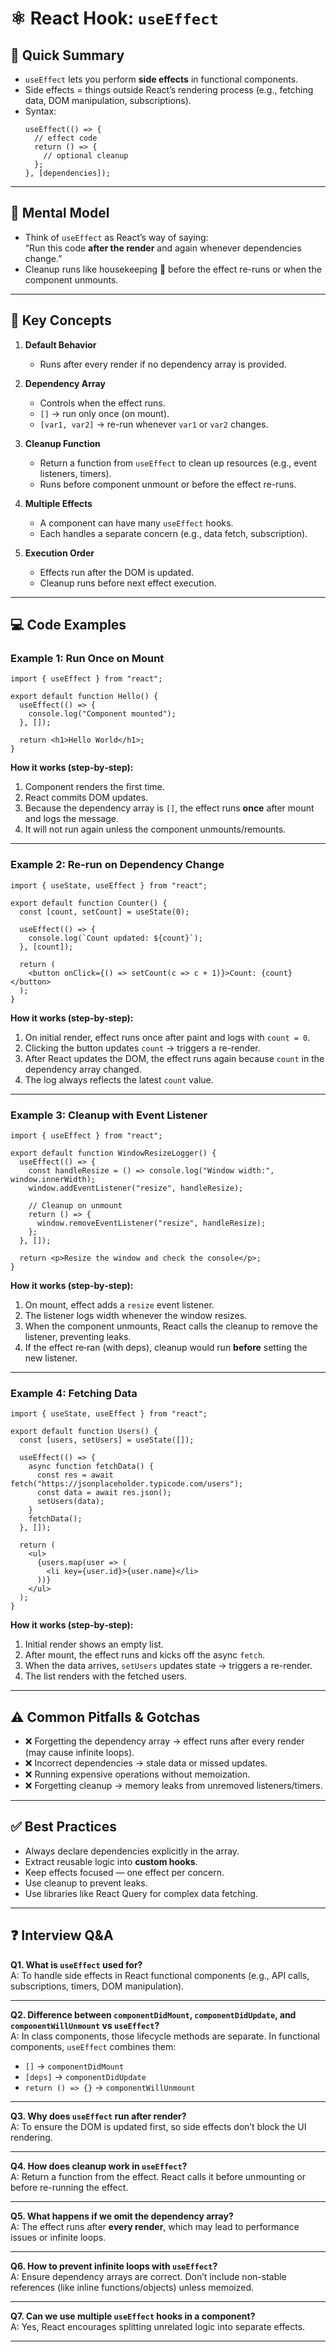 # ⚛️ React Hook: `useEffect`

## 📖 Quick Summary
- `useEffect` lets you perform **side effects** in functional components.  
- Side effects = things outside React’s rendering process (e.g., fetching data, DOM manipulation, subscriptions).  
- Syntax:  
  ```tsx
  useEffect(() => {
    // effect code
    return () => {
      // optional cleanup
    };
  }, [dependencies]);
  ```

---

## 🧠 Mental Model
- Think of `useEffect` as React’s way of saying:  
  “Run this code **after the render** and again whenever dependencies change.”  
- Cleanup runs like housekeeping 🧹 before the effect re-runs or when the component unmounts.

---

## 🔑 Key Concepts
1. **Default Behavior**
   - Runs after every render if no dependency array is provided.

2. **Dependency Array**
   - Controls when the effect runs.  
   - `[]` → run only once (on mount).  
   - `[var1, var2]` → re-run whenever `var1` or `var2` changes.

3. **Cleanup Function**
   - Return a function from `useEffect` to clean up resources (e.g., event listeners, timers).  
   - Runs before component unmount or before the effect re-runs.

4. **Multiple Effects**
   - A component can have many `useEffect` hooks.  
   - Each handles a separate concern (e.g., data fetch, subscription).

5. **Execution Order**
   - Effects run after the DOM is updated.  
   - Cleanup runs before next effect execution.

---

## 💻 Code Examples

### Example 1: Run Once on Mount
```tsx
import { useEffect } from "react";

export default function Hello() {
  useEffect(() => {
    console.log("Component mounted");
  }, []);

  return <h1>Hello World</h1>;
}
```
**How it works (step‑by‑step):**
1) Component renders the first time.  
2) React commits DOM updates.  
3) Because the dependency array is `[]`, the effect runs **once** after mount and logs the message.  
4) It will not run again unless the component unmounts/remounts.

---

### Example 2: Re-run on Dependency Change
```tsx
import { useState, useEffect } from "react";

export default function Counter() {
  const [count, setCount] = useState(0);

  useEffect(() => {
    console.log(`Count updated: ${count}`);
  }, [count]);

  return (
    <button onClick={() => setCount(c => c + 1)}>Count: {count}</button>
  );
}
```
**How it works (step‑by‑step):**
1) On initial render, effect runs once after paint and logs with `count = 0`.  
2) Clicking the button updates `count` → triggers a re-render.  
3) After React updates the DOM, the effect runs again because `count` in the dependency array changed.  
4) The log always reflects the latest `count` value.

---

### Example 3: Cleanup with Event Listener
```tsx
import { useEffect } from "react";

export default function WindowResizeLogger() {
  useEffect(() => {
    const handleResize = () => console.log("Window width:", window.innerWidth);
    window.addEventListener("resize", handleResize);

    // Cleanup on unmount
    return () => {
      window.removeEventListener("resize", handleResize);
    };
  }, []);

  return <p>Resize the window and check the console</p>;
}
```
**How it works (step‑by‑step):**
1) On mount, effect adds a `resize` event listener.  
2) The listener logs width whenever the window resizes.  
3) When the component unmounts, React calls the cleanup to remove the listener, preventing leaks.  
4) If the effect re‑ran (with deps), cleanup would run **before** setting the new listener.

---

### Example 4: Fetching Data
```tsx
import { useState, useEffect } from "react";

export default function Users() {
  const [users, setUsers] = useState([]);

  useEffect(() => {
    async function fetchData() {
      const res = await fetch("https://jsonplaceholder.typicode.com/users");
      const data = await res.json();
      setUsers(data);
    }
    fetchData();
  }, []);

  return (
    <ul>
      {users.map(user => (
        <li key={user.id}>{user.name}</li>
      ))}
    </ul>
  );
}
```
**How it works (step‑by‑step):**
1) Initial render shows an empty list.  
2) After mount, the effect runs and kicks off the async `fetch`.  
3) When the data arrives, `setUsers` updates state → triggers a re-render.  
4) The list renders with the fetched users.

---

## ⚠️ Common Pitfalls & Gotchas
- ❌ Forgetting the dependency array → effect runs after every render (may cause infinite loops).  
- ❌ Incorrect dependencies → stale data or missed updates.  
- ❌ Running expensive operations without memoization.  
- ❌ Forgetting cleanup → memory leaks from unremoved listeners/timers.  

---

## ✅ Best Practices
- Always declare dependencies explicitly in the array.  
- Extract reusable logic into **custom hooks**.  
- Keep effects focused — one effect per concern.  
- Use cleanup to prevent leaks.  
- Use libraries like React Query for complex data fetching.  

---

## ❓ Interview Q&A

**Q1. What is `useEffect` used for?**  
A: To handle side effects in React functional components (e.g., API calls, subscriptions, timers, DOM manipulation).  

---

**Q2. Difference between `componentDidMount`, `componentDidUpdate`, and `componentWillUnmount` vs `useEffect`?**  
A: In class components, those lifecycle methods are separate. In functional components, `useEffect` combines them:  
- `[]` → `componentDidMount`  
- `[deps]` → `componentDidUpdate`  
- `return () => {}` → `componentWillUnmount`  

---

**Q3. Why does `useEffect` run after render?**  
A: To ensure the DOM is updated first, so side effects don’t block the UI rendering.  

---

**Q4. How does cleanup work in `useEffect`?**  
A: Return a function from the effect. React calls it before unmounting or before re-running the effect.  

---

**Q5. What happens if we omit the dependency array?**  
A: The effect runs after **every render**, which may lead to performance issues or infinite loops.  

---

**Q6. How to prevent infinite loops with `useEffect`?**  
A: Ensure dependency arrays are correct. Don’t include non-stable references (like inline functions/objects) unless memoized.  

---

**Q7. Can we use multiple `useEffect` hooks in a component?**  
A: Yes, React encourages splitting unrelated logic into separate effects.  

---